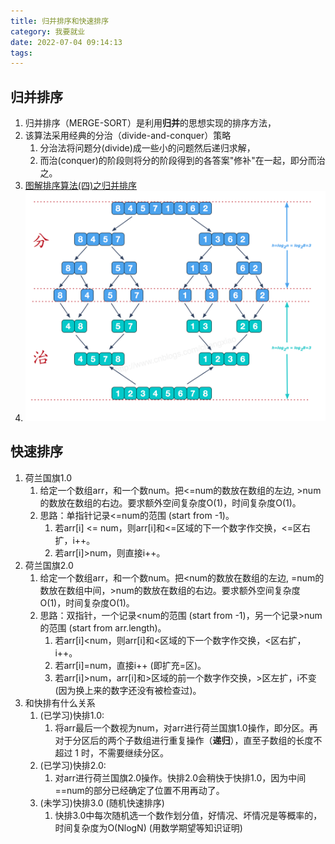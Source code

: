 ```yaml
---
title: 归并排序和快速排序
category: 我要就业
date: 2022-07-04 09:14:13
tags:
---
```

## 归并排序
1. 归并排序（MERGE-SORT）是利用**归并**的思想实现的排序方法，
2. 该算法采用经典的分治（divide-and-conquer）策略
   1. 分治法将问题分(divide)成一些小的问题然后递归求解，
   2. 而治(conquer)的阶段则将分的阶段得到的各答案"修补"在一起，即分而治之。
3. [图解排序算法(四)之归并排序](https://www.cnblogs.com/chengxiao/p/6194356.html)
4. ![](https://raw.githubusercontent.com/HITlittlefox/HITlittlefox.github.io/main/source/_posts/image/2022-07-04-09-18-31.png)

## 快速排序
1. 荷兰国旗1.0
   1. 给定一个数组arr，和一个数num。把<=num的数放在数组的左边, >num的数放在数组的右边。要求额外空间复杂度O(1)，时间复杂度O(1)。
   2. 思路：单指针记录<=num的范围 (start from -1)。
      1. 若arr[i] <= num，则arr[i]和<=区域的下一个数字作交换，<=区右扩，i++。
      2. 若arr[i]>num，则直接i++。
2. 荷兰国旗2.0
   1. 给定一个数组arr，和一个数num。把<num的数放在数组的左边, =num的数放在数组中间，>num的数放在数组的右边。要求额外空间复杂度O(1)，时间复杂度O(1)。
   2. 思路：双指针，一个记录<num的范围 (start from -1)，另一个记录>num的范围 (start from arr.length)。
      1. 若arr[i]<num，则arr[i]和<区域的下一个数字作交换，<区右扩，i++。
      2. 若arr[i]=num，直接i++ (即扩充=区)。
      3. 若arr[i]>num，arr[i]和>区域的前一个数字作交换，>区左扩，i不变 (因为换上来的数字还没有被检查过)。
3. 和快排有什么关系
   1. (已学习)快排1.0:
      1. 将arr最后一个数视为num，对arr进行荷兰国旗1.0操作，即分区。再对于分区后的两个子数组进行重复操作（**递归**），直至子数组的长度不超过 1 时，不需要继续分区。
   2. (已学习)快排2.0:
      1. 对arr进行荷兰国旗2.0操作。快排2.0会稍快于快排1.0，因为中间==num的部分已经确定了位置不用再动了。
   3. (未学习)快排3.0 (随机快速排序)
      1. 快排3.0中每次随机选一个数作划分值，好情况、坏情况是等概率的，时间复杂度为O(NlogN) (用数学期望等知识证明)